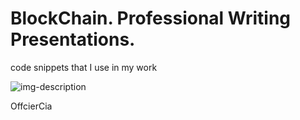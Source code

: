 # BlockChain. Professional Writing Presentations.

code snippets that I use in my work

![img-description](https://cdn.jsdelivr.net/gh/denilev/cdn/pic/DeFiRoadMap.svg)

OffcierCia
